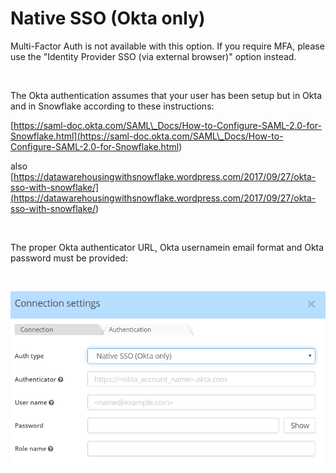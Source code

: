 # Native SSO (Okta only)

Multi-Factor Auth is not available with this option. If you require MFA, please use the "Identity Provider SSO (via external browser)" option instead.

&nbsp;

The Okta authentication assumes that your user has been setup but in Okta and in Snowflake according to these instructions:

[https://saml-doc.okta.com/SAML\_Docs/How-to-Configure-SAML-2.0-for-Snowflake.html](<https://saml-doc.okta.com/SAML\_Docs/How-to-Configure-SAML-2.0-for-Snowflake.html>)

also [https://datawarehousingwithsnowflake.wordpress.com/2017/09/27/okta-sso-with-snowflake/](<https://datawarehousingwithsnowflake.wordpress.com/2017/09/27/okta-sso-with-snowflake/>)

&nbsp;

The proper Okta authenticator URL, Okta usernamein email format and Okta password must be provided:

&nbsp;

![Image](<lib/Snowflake%20authentication%20-%20Native%20SSO%20Okta.png>)

